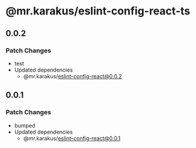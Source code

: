 # @mr.karakus/eslint-config-react-ts

## 0.0.2

### Patch Changes

- test
- Updated dependencies
  - @mr.karakus/eslint-config-react@0.0.2

## 0.0.1

### Patch Changes

- bumped
- Updated dependencies
  - @mr.karakus/eslint-config-react@0.0.1
